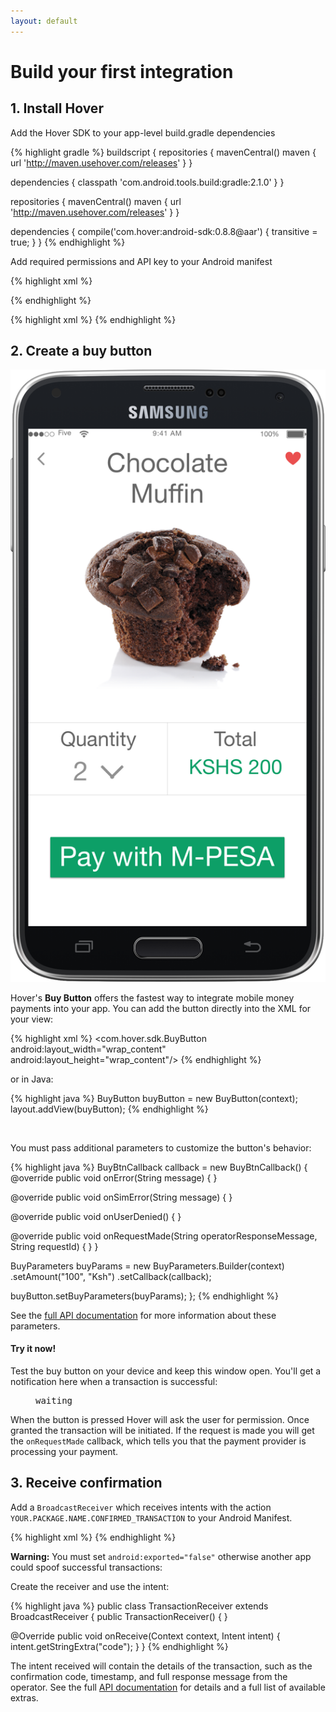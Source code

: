 ```yaml
---
layout: default
---
```


# Build your first integration

## 1. Install Hover

Add the Hover SDK to your app-level build.gradle dependencies

{% highlight gradle %}
buildscript {
  repositories {
    mavenCentral()
    maven { url 'http://maven.usehover.com/releases' }
  }

  dependencies {
    classpath 'com.android.tools.build:gradle:2.1.0'
  }
}

repositories {
  mavenCentral()
  maven { url 'http://maven.usehover.com/releases' }
}

dependencies {
  compile('com.hover:android-sdk:0.8.8@aar') { transitive = true; }
}
{% endhighlight %}

Add required permissions and API key to your Android manifest

{% highlight xml %}
<uses-permission android:name="android.permission.CALL_PHONE"/>
<uses-permission android:name="android.permission.READ_PHONE_STATE"/>
<uses-permission android:name="android.permission.RECEIVE_SMS"/>
<uses-permission android:name="android.permission.READ_SMS"/>
<uses-permission android:name="android.permission.RECEIVE_BOOT_COMPLETED"/>
<uses-permission android:name="android.permission.BIND_ACCESSIBILITY_SERVICE"/>
<uses-permission android:name="android.permission.SYSTEM_ALERT_WINDOW"/>
<uses-permission android:name="android.permission.INTERNET"/>

<uses-feature android:name="android.hardware.telephony"/>
{% endhighlight %}

{% highlight xml %}
<meta-data
   android:name="com.hover.ApiKey"  
   android:value="cad46be34a2934a362d9e0b74da4b62c"/>
{% endhighlight %}

## 2. Create a buy button

![Samsung phone with buy button](/assets/samsung_buy_button.png)

Hover's **Buy Button** offers the fastest way to integrate mobile money payments into your app. You can add the button directly into the XML for your view:

{% highlight xml %}
<com.hover.sdk.BuyButton
    android:layout_width="wrap_content"
    android:layout_height="wrap_content"/>
{% endhighlight %}

or in Java:

{% highlight java %}
BuyButton buyButton = new BuyButton(context);
layout.addView(buyButton);
{% endhighlight %}

<div class="spacer">&nbsp;</div>

You must pass additional parameters to customize the button's behavior:

{% highlight java %}
BuyBtnCallback callback = new BuyBtnCallback() {
  @override
  public void onError(String message) { }

  @override
  public void onSimError(String message) { }

  @override
  public void onUserDenied() { }

  @override
  public void onRequestMade(String operatorResponseMessage, String requestId) { }
}

BuyParameters buyParams = new BuyParameters.Builder(context)
    .setAmount("100", "Ksh")
    .setCallback(callback);

buyButton.setBuyParameters(buyParams);
};
{% endhighlight %}

See the [full API documentation](javascript:void(0);) for more information about these parameters.

<div id="interactive-wrapper">
  <h4 id="try-it-now">Try it now!</h4>
  <p>Test the buy button on your device and keep this window open. You'll get a notification here when a transaction is successful:</p>
  <figure class="highlight">
    <pre><div class="loading">waiting</div></pre>
  </figure>
</div>

When the button is pressed Hover will ask the user for permission. Once granted the transaction will be initiated. If the request is made you will get the `onRequestMade` callback, which tells you that the payment provider is processing your payment. 

## 3. Receive confirmation

Add a `BroadcastReceiver` which receives intents with the action `YOUR.PACKAGE.NAME.CONFIRMED_TRANSACTION` to your Android Manifest.

{% highlight xml %}
<receiver
    android:name=".TransactionReceiver"
    android:enabled="true"
    android:exported="false">
    <intent-filter>
        <action android:name="your.package.name.CONFIRMED_TRANSACTION"/>
    </intent-filter>
</receiver>
{% endhighlight %}

**Warning:** You must set `android:exported="false"` otherwise another app could spoof successful transactions:

Create the receiver and use the intent:

{% highlight java %}
public class TransactionReceiver extends BroadcastReceiver {
  public TransactionReceiver() { }

  @Override
  public void onReceive(Context context, Intent intent) {
    intent.getStringExtra("code");
  }
}
{% endhighlight %}

The intent received will contain the details of the transaction, such as the confirmation code, timestamp, and full response message from the operator. See the full [API documentation](javascript:void(0);) for details and a full list of available extras.
